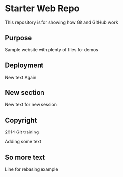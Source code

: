 # Starter Web Repo

This repository is for showing how Git and GitHub work

## Purpose

Sample website with plenty of files for demos

## Deployment

New text
Again

## New section

New text for new session

## Copyright

2014 Git training

Adding some text

## So more text

Line for rebasing example